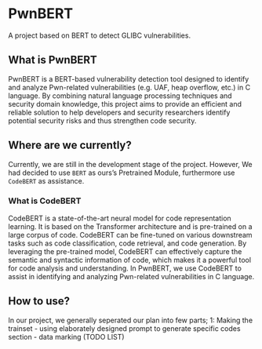 # PwnBERT
A project based on BERT to detect GLIBC vulnerabilities.
## What is PwnBERT
PwnBERT is a BERT-based vulnerability detection tool designed to identify and analyze Pwn-related vulnerabilities (e.g. UAF, heap overflow, etc.) in C language. By combining natural language processing techniques and security domain knowledge, this project aims to provide an efficient and reliable solution to help developers and security researchers identify potential security risks and thus strengthen code security.

## Where are we currently?
Currently, we are still in the development stage of the project. However, We had decided to use `BERT` as ours’s Pretrained Module, furthermore use `CodeBERT`
as assistance.

### What is CodeBERT
CodeBERT is a state-of-the-art neural model for code representation learning. It is based on the Transformer architecture and is pre-trained on a large corpus of code. CodeBERT can be fine-tuned on various downstream tasks such as code classification, code retrieval, and code generation. By leveraging the pre-trained model, CodeBERT can effectively capture the semantic and syntactic information of code, which makes it a powerful tool for code analysis and understanding. In PwnBERT, we use CodeBERT to assist in identifying and analyzing Pwn-related vulnerabilities in C language.

## How to use?
In our project, we generally seperated our plan into few parts;
1: Making the trainset 
    - using elaborately designed prompt to generate specific codes section
    - data marking (TODO LIST)